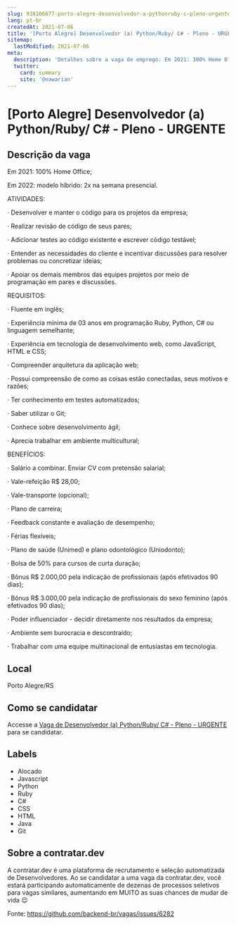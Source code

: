 ```yaml
---
slug: 938106677-porto-alegre-desenvolvedor-a-pythonruby-c-pleno-urgente
lang: pt-br
createdAt: 2021-07-06
title: '[Porto Alegre] Desenvolvedor (a) Python/Ruby/ C# - Pleno - URGENTE - Vaga de Emprego'
sitemap:
  lastModified: 2021-07-06
meta:
  description: 'Detalhes sobre a vaga de emprego: Em 2021: 100% Home Office;  Em 2022: modelo híbrido: 2x na semana presencial. ATIVIDADES:  · Desenvolver e manter o código para os projetos da empresa;  · Realizar revisão de código de seus pares;  · Adicionar testes ao código existente e escrever código testável;  · Entender as necessidades do cliente e incentivar discussões para resolver problemas ou concretizar ideias;  · Apoiar os demais membros das equipes projetos por meio de programação em pares e discussões.  REQUISITOS:  · Fluente em inglês; · Experiência mínima de 03 anos em programação Ruby, Python, C# ou linguagem semelhante;  · Experiência em tecnologia de desenvolvimento web, como JavaScript, HTML e CSS;  · Compreender arquitetura da aplicação web;  · Possui compreensão de como as coisas estão conectadas, seus motivos e razões;  · Ter conhecimento em testes automatizados;  · Saber utilizar o Git;  · Conhece sobre desenvolvimento ágil;  · Aprecia trabalhar em ambiente multicultural;   BENEFÍCIOS:  · Salário a combinar. Enviar CV com pretensão salarial;  · Vale-refeição R$ 28,00;  · Vale-transporte (opcional);  · Plano de carreira;  · Feedback constante e avaliação de desempenho;  · Férias flexíveis;  · Plano de saúde (Unimed) e plano odontológico (Uniodonto);  · Bolsa de 50% para cursos de curta duração;  · Bônus R$ 2.000,00 pela indicação de profissionais (após efetivados 90 dias);  · Bônus R$ 3.000,00 pela indicação de profissionais do sexo feminino (após efetivados 90 dias);  · Poder influenciador - decidir diretamente nos resultados da empresa;  · Ambiente sem burocracia e descontraído;  · Trabalhar com uma equipe multinacional de entusiastas em tecnologia.'
  twitter:
    card: summary
    site: '@nawarian'
---
```


# [Porto Alegre] Desenvolvedor (a) Python/Ruby/ C# - Pleno - URGENTE

## Descrição da vaga 
Em 2021: 100% Home Office; 

Em 2022: modelo híbrido: 2x na semana presencial.

ATIVIDADES: 

· Desenvolver e manter o código para os projetos da empresa; 

· Realizar revisão de código de seus pares; 

· Adicionar testes ao código existente e escrever código testável; 

· Entender as necessidades do cliente e incentivar discussões para resolver problemas ou concretizar ideias; 

· Apoiar os demais membros das equipes projetos por meio de programação em pares e discussões. 

REQUISITOS: 

· Fluente em inglês;

· Experiência mínima de 03 anos em programação Ruby, Python, C# ou linguagem semelhante; 

· Experiência em tecnologia de desenvolvimento web, como JavaScript, HTML e CSS; 

· Compreender arquitetura da aplicação web; 

· Possui compreensão de como as coisas estão conectadas, seus motivos e razões; 

· Ter conhecimento em testes automatizados; 

· Saber utilizar o Git; 

· Conhece sobre desenvolvimento ágil; 

· Aprecia trabalhar em ambiente multicultural;

  

BENEFÍCIOS: 

· Salário a combinar. Enviar CV com pretensão salarial; 

· Vale-refeição R$ 28,00; 

· Vale-transporte (opcional); 

· Plano de carreira; 

· Feedback constante e avaliação de desempenho; 

· Férias flexíveis; 

· Plano de saúde (Unimed) e plano odontológico (Uniodonto); 

· Bolsa de 50% para cursos de curta duração; 

· Bônus R$ 2.000,00 pela indicação de profissionais (após efetivados 90 dias); 

· Bônus R$ 3.000,00 pela indicação de profissionais do sexo feminino (após efetivados 90 dias); 

· Poder influenciador - decidir diretamente nos resultados da empresa; 

· Ambiente sem burocracia e descontraído; 

· Trabalhar com uma equipe multinacional de entusiastas em tecnologia.
## Local 
Porto Alegre/RS 
## Como se candidatar 
Accesse a [Vaga de Desenvolvedor (a) Python/Ruby/ C# - Pleno - URGENTE](https://vaga.contratar.dev/apply/full/a1a9a314-2831-4a68-8842-91c1d8c8b7ff) para se candidatar. 
## Labels 
* Alocado 
* Javascript 
* Python 
* Ruby 
* C# 
* CSS 
* HTML 
* Java 
* Git 
## Sobre a contratar.dev 
A contratar.dev é uma plataforma de recrutamento e seleção automatizada de Desenvolvedores. Ao se candidatar a uma vaga da contratar.dev, você estará participando automaticamente de dezenas de processos seletivos para vagas similares, aumentando em MUITO as suas chances de mudar de vida 😉 


Fonte: https://github.com/backend-br/vagas/issues/6282